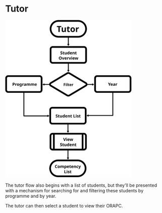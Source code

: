 # Tutor

<a href="tutor.svg" target="_blank">
  <img src="tutor.svg" width="400px"/>
</a>

The tutor flow also begins with a list of students, but they'll be presented with a mechanism for searching for and filtering these students by programme and by year.

The tutor can then select a student to view their ORAPC.

